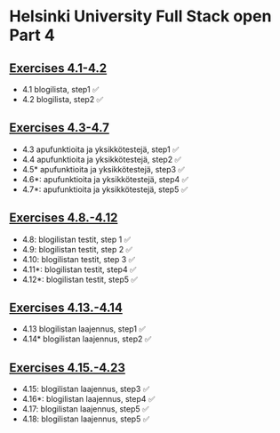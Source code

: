 # Helsinki University Full Stack open Part 4

## [Exercises 4.1-4.2](https://fullstackopen.com/osa4/sovelluksen_rakenne_ja_testauksen_alkeet#tehtavat-4-1-4-2)
- 4.1 blogilista, step1 ✅
- 4.2 blogilista, step2 ✅

## [Exercises 4.3-4.7](https://fullstackopen.com/osa4/sovelluksen_rakenne_ja_testauksen_alkeet#tehtavat-4-3-4-7)
- 4.3 apufunktioita ja yksikkötestejä, step1 ✅
- 4.4 apufunktioita ja yksikkötestejä, step2 ✅
- 4.5* apufunktioita ja yksikkötestejä, step3 ✅
- 4.6*: apufunktioita ja yksikkötestejä, step4 ✅
- 4.7*: apufunktioita ja yksikkötestejä, step5 ✅

## [Exercises 4.8.-4.12](https://fullstackopen.com/osa4/backendin_testaaminen#tehtavat-4-8-4-12)
- 4.8: blogilistan testit, step 1 ✅
- 4.9: blogilistan testit, step 2 ✅
- 4.10: blogilistan testit, step 3 ✅
- 4.11*: blogilistan testit, step4 ✅
- 4.12*: blogilistan testit, step5 ✅

## [Exercises 4.13.-4.14](https://fullstackopen.com/osa4/backendin_testaaminen#tehtavat-4-13-4-14)
- 4.13 blogilistan laajennus, step1 ✅
- 4.14* blogilistan laajennus, step2 ✅

## [Exercises 4.15.-4.23](https://fullstackopen.com/osa4/token_perustainen_kirjautuminen#tehtavat-4-15-4-23)
- 4.15: blogilistan laajennus, step3 ✅
- 4.16*: blogilistan laajennus, step4 ✅
- 4.17: blogilistan laajennus, step5 ✅
- 4.18: blogilistan laajennus, step5 ✅